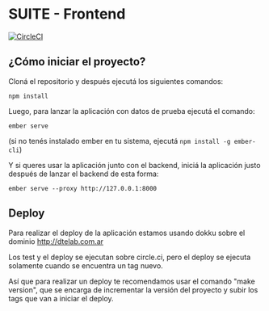 # SUITE - Frontend

[![CircleCI](https://circleci.com/gh/Dte-ba/suite-frontend.svg?style=svg)](https://circleci.com/gh/Dte-ba/suite-frontend)


## ¿Cómo iniciar el proyecto?

Cloná el repositorio y después ejecutá los siguientes
comandos:

```
npm install
```

Luego, para lanzar la aplicación con datos de prueba ejecutá el comando:


```
ember serve
```

(si no tenés instalado ember en tu sistema, ejecutá `npm install -g ember-cli`)

Y si queres usar la aplicación junto con el backend, iniciá la aplicación
justo después de lanzar el backend de esta forma:


```
ember serve --proxy http://127.0.0.1:8000
```


## Deploy

Para realizar el deploy de la aplicación estamos usando dokku sobre
el dominio http://dtelab.com.ar

Los test y el deploy se ejecutan sobre circle.ci, pero el deploy
se ejecuta solamente cuando se encuentra un tag nuevo.

Así que para realizar un deploy te recomendamos usar el comando
"make version", que se encarga de incrementar la versión del proyecto
y subir los tags que van a iniciar el deploy.
